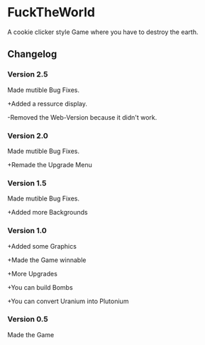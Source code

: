 # FuckTheWorld
 A cookie clicker style Game where you have to destroy the earth.
## Changelog
### Version 2.5
Made mutible Bug Fixes.

+Added a ressurce display.

-Removed the Web-Version because it didn't work.
### Version 2.0
Made mutible Bug Fixes.

+Remade the Upgrade Menu

### Version 1.5
Made mutible Bug Fixes.

+Added more Backgrounds
### Version 1.0
+Added some Graphics

+Made the Game winnable

+More Upgrades

+You can build Bombs

+You can convert Uranium into Plutonium

### Version 0.5
Made the Game
